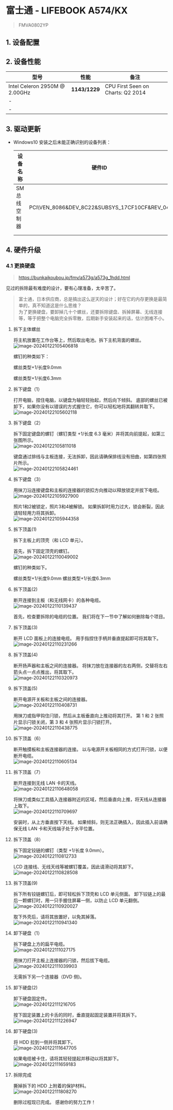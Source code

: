 # 富士通 - LIFEBOOK A574/KX

> FMVA0802YP

## 1. 设备配置

## 2. 设备性能

| 型号                          | 性能          | 备注                              |
| ----------------------------- | ------------- | --------------------------------- |
| Intel Celeron 2950M @ 2.00GHz | **1143/1229** | CPU First Seen on Charts: Q2 2014 |
| -                             |               |                                   |
| -                             |               |                                   |

## 3. 驱动更新

- Windows10 安装之后未能正确识别的设备列表：

  | 设备名称     | 硬件ID                                       | 驱动名称                                                     |
  | ------------ | -------------------------------------------- | ------------------------------------------------------------ |
  | SM总线空制器 | PCI\VEN_8086&DEV_8C22&SUBSYS_17CF10CF&REV_04 | [Synaptics SMBus Driver](https://www.driverscape.com/manufacturers/fujitsu/laptops-desktops/lifebook-e734/155912) |
  |              |                                              |                                                              |
  |              |                                              |                                                              |

  

## 4. 硬件升级

### 4.1 更换硬盘

> https://bunkaikoubou.jp/fmv/a573g/a573g_1hdd.html

见过的拆除最有难度的设计，要有心理准备，太辛苦了。

> 富士通，日本供应商，总是搞出这么逆天的设计；好在它的内存更换是最简单的，真不知道这是什么思维？  
> 为了更换硬盘，要卸掉几十个螺丝，还要拆除键盘、拆掉屏幕、无线连接等，等于把整个电脑完全拆零散，后期新手安装起来的话，估计困难不小。

1. 拆下主体螺丝

   将主机放置在工作台等上，然后取出电池。拆下主机背面的螺丝。  
   ![image-20240122105406818](C:\Users\KST_LIUZHIJUN\AppData\Roaming\Typora\typora-user-images\image-20240122105406818.png)

   螺钉的种类如下：

   螺丝类型+1/长度9.0mm

   螺丝类型+1/长度6.3mm

2. 拆下键盘（1）

   打开电脑，捏住电脑，以键盘为轴轻轻抬起，然后向下倾斜。 底部的螺丝已被卸下，如果你没有以错误的方式握住它，你可以轻松地将其翻转并取下。  
   ![image-20240122105602118](C:\Users\KST_LIUZHIJUN\AppData\Roaming\Typora\typora-user-images\image-20240122105602118.png)

3. 拆下键盘（2）

   拆下固定键盘的螺钉（螺钉类型 +1/长度 6.3 毫米）并将其向前提起，如第三张图所示。  
   ![image-20240122105811018](C:\Users\KST_LIUZHIJUN\AppData\Roaming\Typora\typora-user-images\image-20240122105811018.png)

   键盘通过排线与主板连接，无法拆卸，因此请确保排线没有扭曲，如第四张照片所示。  
   ![image-20240122105824461](C:\Users\KST_LIUZHIJUN\AppData\Roaming\Typora\typora-user-images\image-20240122105824461.png)

4. 拆下键盘（3）

   用抹刀沿连接键盘和主板的连接器的锁扣方向推动以释放锁定并拔下电缆。  
   ![image-20240122105927900](C:\Users\KST_LIUZHIJUN\AppData\Roaming\Typora\typora-user-images\image-20240122105927900.png)

   照片1和2被锁定，照片3和4被解锁。 如果拆卸时用力过大，锁会断裂，因此请轻轻用力将其拆卸。  
   ![image-20240122105944358](C:\Users\KST_LIUZHIJUN\AppData\Roaming\Typora\typora-user-images\image-20240122105944358.png)

5. 拆下顶盖(1)

   拆下主板上的顶壳（和 LCD 单元）。

   首先，拆下固定顶壳的螺钉。  
   ![image-20240122110049002](C:\Users\KST_LIUZHIJUN\AppData\Roaming\Typora\typora-user-images\image-20240122110049002.png)

   螺钉的种类如下。

   螺丝类型+1/长度9.0mm
   螺丝类型+1/长度6.3mm

6. 拆下顶盖(2)

   断开连接到主板（和无线网卡）的各种电缆。  
   ![image-20240122110139437](C:\Users\KST_LIUZHIJUN\AppData\Roaming\Typora\typora-user-images\image-20240122110139437.png)

   首先，检查要拆除的电缆的位置。 我们将在下一节中了解如何删除每个项目。

7. 拆下顶盖(3)

   断开 LCD 面板上的连接电缆。 用手指捏住手柄并垂直提起即可将其取下。  
   ![image-20240122110231266](C:\Users\KST_LIUZHIJUN\AppData\Roaming\Typora\typora-user-images\image-20240122110231266.png)

8. 拆下顶盖(4)

   断开扬声器和主板之间的连接器。
   将抹刀放在连接器的左右两侧，交替将左右箭头点一点点推出，将其取下。  
   ![image-20240122110320973](C:\Users\KST_LIUZHIJUN\AppData\Roaming\Typora\typora-user-images\image-20240122110320973.png)

9. 拆下顶盖(5)

   断开电源开关板和主板之间的连接器。  
   ![image-20240122110408731](C:\Users\KST_LIUZHIJUN\AppData\Roaming\Typora\typora-user-images\image-20240122110408731.png)

   用抹刀或指甲钩住闩锁，然后从主板垂直向上推动将其打开。 第 1 和 2 张照片显示闩锁关闭，第 3 和 4 张照片显示闩锁打开。  
   ![image-20240122110438775](C:\Users\KST_LIUZHIJUN\AppData\Roaming\Typora\typora-user-images\image-20240122110438775.png)

   

10. 拆下顶盖（6）

    断开触摸板和主板连接器的连接。 以与电源开关板相同的方式打开闩锁，以便断开电缆。  
    ![image-20240122110605134](C:\Users\KST_LIUZHIJUN\AppData\Roaming\Typora\typora-user-images\image-20240122110605134.png)

11. 拆下顶盖（7）

    断开连接到无线 LAN 卡的天线。  
    ![image-20240122110648058](C:\Users\KST_LIUZHIJUN\AppData\Roaming\Typora\typora-user-images\image-20240122110648058.png)

    将抹刀或类似工具插入连接器附近的区域，然后垂直向上推，将天线从连接器上取下。  
    ![image-20240122110709697](C:\Users\KST_LIUZHIJUN\AppData\Roaming\Typora\typora-user-images\image-20240122110709697.png)

    安装时，从上方垂直按下天线。 如果倾斜，则无法正确插入，因此插入前请确保无线 LAN 卡和天线端子处于水平位置。

12. 拆下顶盖（8）

    拆下固定铰链的螺钉（类型 +1/长度 9.0mm）。  
    ![image-20240122110812733](C:\Users\KST_LIUZHIJUN\AppData\Roaming\Typora\typora-user-images\image-20240122110812733.png)

    LCD 连接线、无线天线等被螺钉覆盖，因此请滑动将其卸下。  
    ![image-20240122110828508](C:\Users\KST_LIUZHIJUN\AppData\Roaming\Typora\typora-user-images\image-20240122110828508.png)

13. 拆下顶盖(9)

    拆下所有铰链螺钉后，即可轻松拆下顶壳和 LCD 单元侧面。 卸下铰链上的最后一颗螺钉时，用一只手握住屏幕一侧，以防止 LCD 单元翻倒。  
    ![image-20240122110920027](C:\Users\KST_LIUZHIJUN\AppData\Roaming\Typora\typora-user-images\image-20240122110920027.png)

    取下外壳后，请将其放置好，以免其掉落。  
    ![image-20240122110941340](C:\Users\KST_LIUZHIJUN\AppData\Roaming\Typora\typora-user-images\image-20240122110941340.png)

14. 卸下硬盘（1）

    拆下硬盘上方的扁平电缆。  
    ![image-20240122111027175](C:\Users\KST_LIUZHIJUN\AppData\Roaming\Typora\typora-user-images\image-20240122111027175.png)

    用抹刀打开主板上连接器的闩锁，然后拔下电缆。  
    ![image-20240122111039903](C:\Users\KST_LIUZHIJUN\AppData\Roaming\Typora\typora-user-images\image-20240122111039903.png)

    无需拆下另一个连接器（DVD 侧)。

15. 卸下硬盘(2)

    卸下硬盘固定件。  
    ![image-20240122111216705](C:\Users\KST_LIUZHIJUN\AppData\Roaming\Typora\typora-user-images\image-20240122111216705.png)

    按下固定装置上的卡舌的同时，垂直提起固定装置并将其拆下。  
    ![image-20240122111226947](C:\Users\KST_LIUZHIJUN\AppData\Roaming\Typora\typora-user-images\image-20240122111226947.png)

16. 卸下硬盘(3)

    将 HDD 拉到一侧并将其卸下。  
    ![image-20240122111647705](C:\Users\KST_LIUZHIJUN\AppData\Roaming\Typora\typora-user-images\image-20240122111647705.png)

    如果电缆被卡住，请将其轻轻提起并移动以将其卸下。  
    ![image-20240122111659183](C:\Users\KST_LIUZHIJUN\AppData\Roaming\Typora\typora-user-images\image-20240122111659183.png)

17. 拆除完成

    撕掉拆下的 HDD 上附着的保护材料。  
    ![image-20240122111808270](C:\Users\KST_LIUZHIJUN\AppData\Roaming\Typora\typora-user-images\image-20240122111808270.png)

    删除过程现已完成。 感谢你的努力工作！
